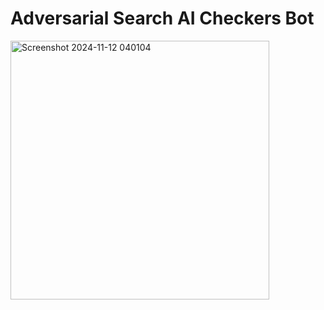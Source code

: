 # Adversarial Search AI Checkers Bot

<img width="414" alt="Screenshot 2024-11-12 040104" src="https://github.com/user-attachments/assets/73c8d26d-d6f3-4320-af85-13ee8074bf09">
